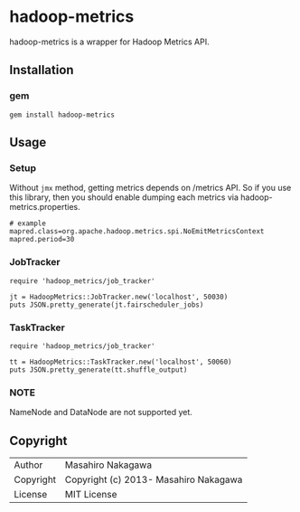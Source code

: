 # hadoop-metrics

hadoop-metrics is a wrapper for Hadoop Metrics API.

## Installation

### gem

```
gem install hadoop-metrics
```

## Usage

### Setup

Without `jmx` method, getting metrics depends on /metrics API.
So if you use this library, then you should enable dumping each metrics via hadoop-metrics.properties.

```
# example
mapred.class=org.apache.hadoop.metrics.spi.NoEmitMetricsContext
mapred.period=30 
```

### JobTracker

```
require 'hadoop_metrics/job_tracker'

jt = HadoopMetrics::JobTracker.new('localhost', 50030)
puts JSON.pretty_generate(jt.fairscheduler_jobs)
```

### TaskTracker

```
require 'hadoop_metrics/job_tracker'

tt = HadoopMetrics::TaskTracker.new('localhost', 50060)
puts JSON.pretty_generate(tt.shuffle_output)
```

### NOTE

NameNode and DataNode are not supported yet.

## Copyright

<table>
  <tr>
    <td>Author</td><td>Masahiro Nakagawa <repeatedly@gmail.com></td>
  </tr>
  <tr>
    <td>Copyright</td><td>Copyright (c) 2013- Masahiro Nakagawa</td>
  </tr>
  <tr>
    <td>License</td><td>MIT License</td>
  </tr>
</table>
